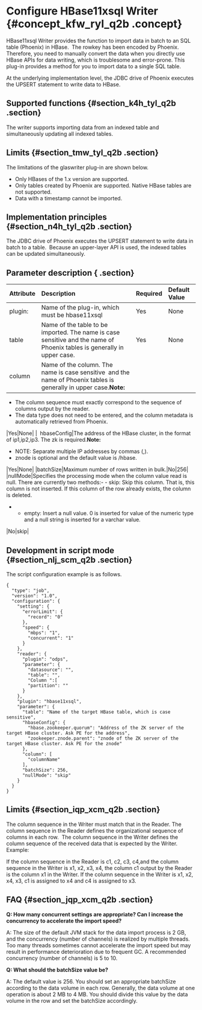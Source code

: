 # Configure HBase11xsql Writer {#concept_kfw_ryl_q2b .concept}

HBase11xsql Writer provides the function to import data in batch to an SQL table \(Phoenix\) in HBase.  The rowkey has been encoded by Phoenix. Therefore, you need to manually convert the data when you directly use HBase APIs for data writing, which is troublesome and error-prone. This plug-in provides a method for you to import data to a single SQL table.

At the underlying implementation level, the JDBC drive of Phoenix executes the UPSERT statement to write data to HBase.

## Supported functions {#section_k4h_tyl_q2b .section}

The writer supports importing data from an indexed table and simultaneously updating all indexed tables.

## Limits {#section_tmw_tyl_q2b .section}

The limitations of the glaswriter plug-in are shown below.

-   Only HBases of the 1.x version are supported.
-   Only tables created by Phoenix are supported. Native HBase tables are not supported.
-   Data with a timestamp cannot be imported.

## Implementation principles {#section_n4h_tyl_q2b .section}

The JDBC drive of Phoenix executes the UPSERT statement to write data in batch to a table.  Because an upper-layer API is used, the indexed tables can be updated simultaneously.

## Parameter description​ { .section}

|Attribute|Description|Required|Default Value|
|:--------|:----------|:-------|:------------|
|plugin:|Name of the plug-in, which must be hbase11xsql|Yes|None|
|table|Name of the table to be imported. The name is case sensitive and the name of Phoenix tables is generally in upper case.|Yes|None|
|column|Name of the column. The name is case sensitive  and the name of Phoenix tables is generally in upper case.**Note:** 

-   The column sequence must exactly correspond to the sequence of columns output by the reader.
-   The data type does not need to be entered, and the column metadata is automatically retrieved from Phoenix.

|Yes|None|
|  hbaseConfig|The address of the HBase cluster, in the format of ip1,ip2,ip3. The zk is required.**Note:** 

-   NOTE: Separate multiple IP addresses by commas \(,\).
-   znode is optional and the default value is /hbase.

|Yes|None|
|batchSize|Maximum number of rows written in bulk.|No|256|
|nullMode|Specifies the processing mode when the column value read is null. There are currently two methods:-   - skip: Skip this column. That is, this column is not inserted. If this column of the row already exists, the column is deleted.
-   - empty: Insert a null value. 0 is inserted for value of the numeric type and a null string is inserted for a varchar value.

 |No|skip|

## Development in script mode {#section_nlj_scm_q2b .section}

The script configuration example is as follows.

```
{
  "type": "job",
  "version": "1.0",
  "configuration": {
    "setting": {
      "errorLimit": {
        "record": "0"
      },
      "speed": {
        "mbps": "1",
        "concurrent": "1"
      }
    },
    "reader": {
      "plugin": "odps",
      "parameter": {
        "datasource": "",
        "table": "",
        "Column ":[
        "partition": ""
      }
    },
    "plugin": "hbase11xsql",
    "parameter": {
      "table": "Name of the target HBase table, which is case sensitive",
      "hbaseConfig": {
        "hbase.zookeeper.quorum": "Address of the ZK server of the target HBase cluster. Ask PE for the address",
        "zookeeper.znode.parent": "znode of the ZK server of the target HBase cluster. Ask PE for the znode"
      },
      "column": [
        "columnName"
      ],
      "batchSize": 256,
      "nullMode": "skip"
    }
  }
}
```

## Limits {#section_iqp_xcm_q2b .section}

The column sequence in the Writer must match that in the Reader. The column sequence in the Reader defines the organizational sequence of columns in each row.  The column sequence in the Writer defines the column sequence of the received data that is expected by the Writer. Example:

If the column sequence in the Reader is c1, c2, c3, c4,and the column sequence in the Writer is x1, x2, x3, x4, the column c1 output by the Reader is the column x1 in the Writer. If the column sequence in the Writer is x1, x2, x4, x3, c1 is assigned to x4 and c4 is assigned to x3.

## FAQ {#section_jqp_xcm_q2b .section}

**Q: How many concurrent settings are appropriate? Can I increase the concurrency to accelerate the import speed?**

A: The size of the default JVM stack for the data import process is 2 GB, and the concurrency \(number of channels\) is realized by multiple threads. Too many threads sometimes cannot accelerate the import speed but may result in performance deterioration due to frequent GC. A recommended concurrency \(number of channels\) is 5 to 10.

**Q: What should the batchSize value be?**

A: The default value is 256. You should set an appropriate batchSize according to the data volume in each row. Generally, the data volume at one operation is about 2 MB to 4 MB. You should divide this value by the data volume in the row and set the batchSize accordingly.

